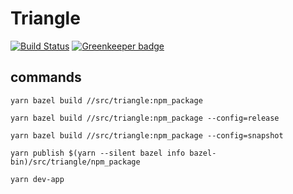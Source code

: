 # Triangle

[![Build Status](https://github.com/gradii/triangle/workflows/CI/badge.svg)](https://github.com/gradii/triangle/actions?query=workflow%3ACI)
[![Greenkeeper badge](https://badges.greenkeeper.io/gradii/triangle.svg)](https://greenkeeper.io/)


## commands
```
yarn bazel build //src/triangle:npm_package
```

```
yarn bazel build //src/triangle:npm_package --config=release
```

```
yarn bazel build //src/triangle:npm_package --config=snapshot
```

```
yarn publish $(yarn --silent bazel info bazel-bin)/src/triangle/npm_package
```

```
yarn dev-app
```
